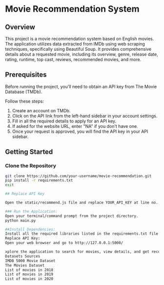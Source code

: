 # Movie Recommendation System

## Overview

This project is a movie recommendation system based on English movies. The application utilizes data extracted from IMDb using web scraping techniques, specifically using Beautiful Soup. It provides comprehensive details about a requested movie, including its overview, genre, release date, rating, runtime, top cast, reviews, recommended movies, and more.

## Prerequisites

Before running the project, you'll need to obtain an API key from The Movie Database (TMDb).

Follow these steps:
1. Create an account on TMDb.
2. Click on the API link from the left-hand sidebar in your account settings.
3. Fill in all the required details to apply for an API key.
4. If asked for the website URL, enter "NA" if you don't have one.
5. Once your request is approved, you will find the API key in your API sidebar.

## Getting Started

### Clone the Repository

``` bash 
git clone https://github.com/your-username/movie-recommendation.git
pip install -r requirements.txt 
exit 

## Replace API Key

Open the static/recommend.js file and replace YOUR_API_KEY at line no. 2 with your actual API key. ```

### Run the Application:
Open your terminal/command prompt from the project directory.
python main.py

##Install Dependencies:
Install all the required libraries listed in the requirements.txt file.
Replace API Key:
Open your web browser and go to http://127.0.0.1:5000/

xplore the application to search for movies, view details, and get recommendations.
Datasets Sources
IMDB 5000 Movie Dataset
The Movies Dataset
List of movies in 2018
List of movies in 2019
List of movies in 2020

